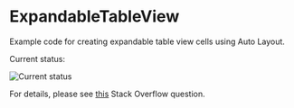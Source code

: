 # ExpandableTableView
Example code for creating expandable table view cells using Auto Layout.

Current status:

![Current status][1]

For details, please see [this](http://stackoverflow.com/questions/30078267/dynamically-size-table-view-cells-using-auto-layout-constraints) Stack Overflow question.

[1]: http://i.imgur.com/iy5mTOI.gif
